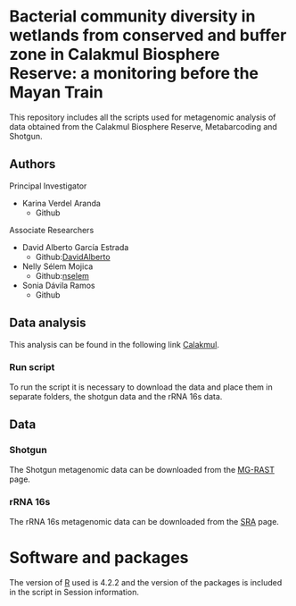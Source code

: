 # Bacterial community diversity in wetlands from conserved and buffer zone in Calakmul Biosphere Reserve: a monitoring before the Mayan Train

This repository includes all the scripts used for metagenomic analysis of data obtained from the Calakmul Biosphere Reserve, Metabarcoding and Shotgun.

## Authors
Principal Investigator
- Karina Verdel Aranda
  - Github

Associate Researchers
- David Alberto García Estrada
  - Github:[DavidAlberto](https://github.com/DavidAlberto)
- Nelly Sélem Mojica
  - Github:[nselem](https://github.com/nselem)
- Sonia Dávila Ramos
  - Github

## Data analysis

This analysis can be found in the following link [Calakmul](Calakmul/Calakmul.Rmd).

### Run script

To run the script it is necessary to download the data and place them in separate folders, the shotgun data and the rRNA 16s data.

## Data

### Shotgun

The Shotgun metagenomic data can be downloaded from the [MG-RAST](https://www.mg-rast.org/mgmain.html?mgpage=project&project=55d11f3ab66d6770313033343737) page. 

### rRNA 16s

The rRNA 16s metagenomic data can be downloaded from the [SRA]() page.

# Software and packages

The version of [R](https://cran.r-project.org/) used is 4.2.2 and the version of the packages is included in the script in Session information.
